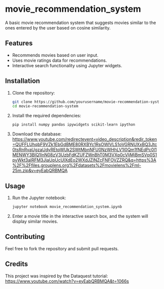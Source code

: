 # movie_recommendation_system
A basic movie recommendation system that suggests movies similar to the ones entered by the user based on cosine similarity.

## Features
- Recommends movies based on user input.
- Uses movie ratings data for recommendations.
- Interactive search functionality using Jupyter widgets.

## Installation

1. Clone the repository:
   ```bash
   git clone https://github.com/yourusername/movie-recommendation-system.git
   cd movie-recommendation-system
2. Install the required dependencies:
   ```bash
   pip install numpy pandas ipywidgets scikit-learn ipython
3. Download the database:
https://www.youtube.com/redirectevent=video_description&redir_token=QUFFLUhqbF9VZk1EbGdBME80RXBYc1RsOWlVLS1oVGRNUXxBQ3Jtc0tsRnRyaUgzaUdyREtqWUk2SWtMbnNFU0NzWHhLV1I0Qm1fNEdPc0l1MENWY3BlQ1lnN08zV3UzbFdKZUFZWnBhT0M3VXp0cVljMjBmSVp0S1pyWkt3alRFM3JjaUpUcUlXdEo2WXdJZlNZcFNFOVZZRQ&q=https%3A%2F%2Ffiles.grouplens.org%2Fdatasets%2Fmovielens%2Fml-25m.zip&v=eyEabQRBMQA

## Usage
  1. Run the Jupyter notebook:
     ```bash
     jupyter notebook movie_recommendation_system.ipynb

  2. Enter a movie title in the interactive search box, and the system will display similar movies.
     
## Contributing
  Feel free to fork the repository and submit pull requests.

## Credits
  This project was inspired by the Dataquest tutorial: https://www.youtube.com/watch?v=eyEabQRBMQA&t=1066s
  
